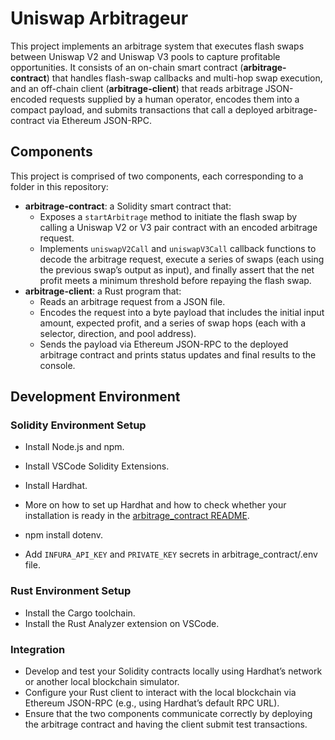 # Uniswap Arbitrageur

This project implements an arbitrage system that executes flash swaps between Uniswap V2 and Uniswap V3 pools to capture profitable opportunities. It consists of an on-chain smart contract (**arbitrage-contract**) that handles flash-swap callbacks and multi-hop swap execution, and an off-chain client (**arbitrage-client**) that reads arbitrage JSON-encoded requests supplied by a human operator, encodes them into a compact payload, and submits transactions that call a deployed arbitrage-contract via Ethereum JSON-RPC.

## Components

This project is comprised of two components, each corresponding to a folder in this repository:
- **arbitrage-contract**: a Solidity smart contract that:
  - Exposes a `startArbitrage` method to initiate the flash swap by calling a Uniswap V2 or V3 pair contract with an encoded arbitrage request.
  - Implements `uniswapV2Call` and `uniswapV3Call` callback functions to decode the arbitrage request, execute a series of swaps (each using the previous swap’s output as input), and finally assert that the net profit meets a minimum threshold before repaying the flash swap.
- **arbitrage-client**: a Rust program that:
  - Reads an arbitrage request from a JSON file.
  - Encodes the request into a byte payload that includes the initial input amount, expected profit, and a series of swap hops (each with a selector, direction, and pool address).
  - Sends the payload via Ethereum JSON-RPC to the deployed arbitrage contract and prints status updates and final results to the console.

## Development Environment

### Solidity Environment Setup

- Install Node.js and npm.
- Install VSCode Solidity Extensions.
- Install Hardhat.
- More on how to set up Hardhat and how to check whether your installation is ready in the [arbitrage_contract README](./arbitrage_contract/README.md).
- npm install dotenv.

- Add `INFURA_API_KEY` and `PRIVATE_KEY` secrets in arbitrage_contract/.env file.

### Rust Environment Setup

- Install the Cargo toolchain.
- Install the Rust Analyzer extension on VSCode.

### Integration

- Develop and test your Solidity contracts locally using Hardhat’s network or another local blockchain simulator.
- Configure your Rust client to interact with the local blockchain via Ethereum JSON-RPC (e.g., using Hardhat’s default RPC URL).
- Ensure that the two components communicate correctly by deploying the arbitrage contract and having the client submit test transactions.